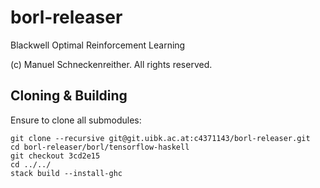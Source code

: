 # borl-releaser

Blackwell Optimal Reinforcement Learning

(c) Manuel Schneckenreither. All rights reserved.

## Cloning & Building

Ensure to clone all submodules:


    git clone --recursive git@git.uibk.ac.at:c4371143/borl-releaser.git
    cd borl-releaser/borl/tensorflow-haskell
    git checkout 3cd2e15
    cd ../../
    stack build --install-ghc
